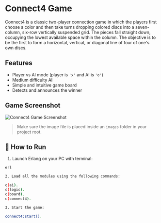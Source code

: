 # Connect4 Game

Connect4 is a classic two-player connection game in which the players first choose a color and then take turns dropping colored discs into a seven-column, six-row vertically suspended grid. The pieces fall straight down, occupying the lowest available space within the column. The objective is to be the first to form a horizontal, vertical, or diagonal line of four of one's own discs.

## Features

- Player vs AI mode (player is `'x'` and AI is `'o'`)
- Medium difficulty AI
- Simple and intuitive game board
- Detects and announces the winner

## Game Screenshot

![Connect4 Game Screenshot](images/connect4game.jpg)

> Make sure the image file is placed inside an `images` folder in your project root.

## 🚀 How to Run

1. Launch Erlang on your PC with terminal:

```bash
erl

2. Load all the modules using the following commands:

c(ai).
c(logic).
c(board).
c(connect4).

3. Start the game:

connect4:start().
